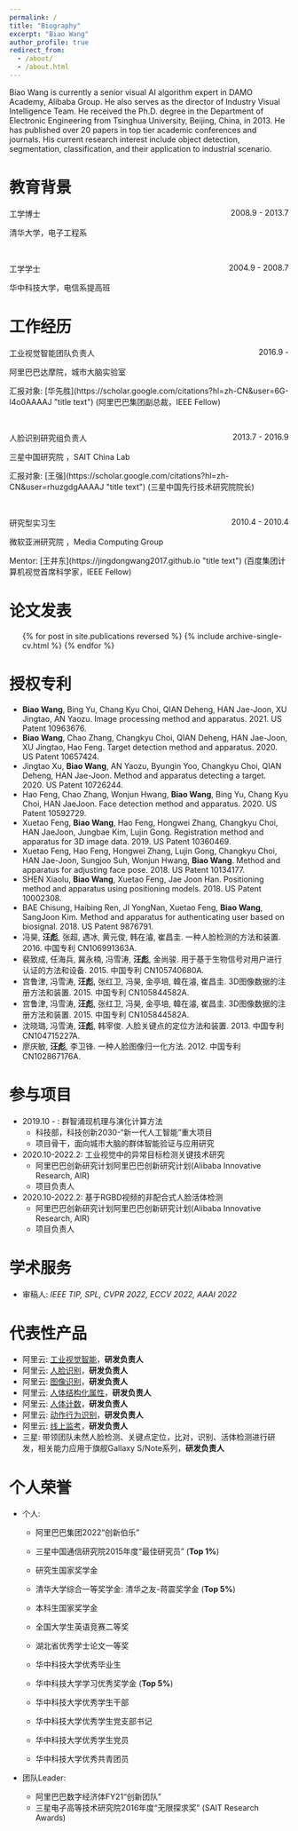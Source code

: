 ```yaml
---
permalink: /
title: "Biography"
excerpt: "Biao Wang"
author_profile: true
redirect_from: 
  - /about/
  - /about.html
---
```


Biao Wang is currently a senior visual AI algorithm expert in DAMO Academy, Alibaba Group. He also serves as the director of Industry Visual Intelligence Team. He received the Ph.D. degree in the Department of Electronic Engineering from Tsinghua University, Beijing, China, in 2013. He has published over 20 papers in top tier academic conferences and journals. His current research interest include object detection, segmentation, classification, and their application to industrial scenario.

教育背景
======

<p style="text-align:left;">
    工学博士
    <span style="float:right;">
        2008.9 - 2013.7
    </span>
</p>
<p align="left">清华大学，电子工程系</p>

<br>

<p style="text-align:left;">
    工学学士
    <span style="float:right;">
        2004.9 - 2008.7
    </span>
</p>
<p align="left">华中科技大学，电信系提高班</p>

工作经历
======
<p style="text-align:left;">
    工业视觉智能团队负责人
    <span style="float:right;">
        2016.9 - 
    </span>
</p>
<p align="left">阿里巴巴达摩院，城市大脑实验室</p>
<p align="left">汇报对象: [华先胜](https://scholar.google.com/citations?hl=zh-CN&user=6G-l4o0AAAAJ "title text") (阿里巴巴集团副总裁，IEEE Fellow) </p>

<br>

<p style="text-align:left;">
    人脸识别研究组负责人
    <span style="float:right;">
        2013.7 - 2016.9 
    </span>
</p>
<p align="left">三星中国研究院 ，SAIT China Lab</p>
<p align="left">汇报对象: [王强](https://scholar.google.com/citations?hl=zh-CN&user=rhuzgdgAAAAJ "title text") (三星中国先行技术研究院院长) </p>

<br>

<p style="text-align:left;">
    研究型实习生
    <span style="float:right;">
        2010.4 - 2010.4 
    </span>
</p>
<p align="left">微软亚洲研究院 ，Media Computing Group</p>
<p align="left">Mentor: [王井东](https://jingdongwang2017.github.io "title text") (百度集团计算机视觉首席科学家，IEEE Fellow) </p>

论文发表
======
  <ul>{% for post in site.publications reversed %}
    {% include archive-single-cv.html %}
  {% endfor %}</ul>

授权专利
======
* **Biao Wang**, Bing Yu, Chang Kyu Choi, QIAN Deheng, HAN Jae-Joon, XU Jingtao, AN Yaozu. Image processing method and apparatus. 2021. US Patent 10963676.
* **Biao Wang**, Chao Zhang, Changkyu Choi, QIAN Deheng, HAN Jae-Joon, XU Jingtao, Hao Feng. Target detection method and apparatus. 2020. US Patent 10657424.
* Jingtao Xu, **Biao Wang**, AN Yaozu, Byungin Yoo, Changkyu Choi, QIAN Deheng, HAN Jae-Joon. Method and apparatus detecting a target. 2020. US Patent 10726244.
* Hao Feng, Chao Zhang, Wonjun Hwang, **Biao Wang**, Bing Yu, Chang Kyu Choi, HAN JaeJoon. Face detection method and apparatus. 2020. US Patent 10592729.
* Xuetao Feng, **Biao Wang**, Hao Feng, Hongwei Zhang, Changkyu Choi, HAN JaeJoon, Jungbae Kim, Lujin Gong. Registration method and apparatus for 3D image data. 2019. US Patent 10360469.
* Xuetao Feng, Hao Feng, Hongwei Zhang, Lujin Gong, Changkyu Choi, HAN Jae-Joon, Sungjoo Suh, Wonjun Hwang, **Biao Wang**. Method and apparatus for adjusting face pose. 2018. US Patent 10134177.
* SHEN Xiaolu, **Biao Wang**, Xuetao Feng, Jae Joon Han. Positioning method and apparatus using positioning models. 2018. US Patent 10002308.
* BAE Chisung, Haibing Ren, JI YongNan, Xuetao Feng, **Biao Wang**, SangJoon Kim. Method and apparatus for authenticating user based on biosignal. 2018. US Patent 9876791.
* 冯昊, **汪彪**, 张超, 遇冰, 黄元俊, 韩在濬, 崔昌圭. 一种人脸检测的方法和装置. 2016. 中国专利 CN106991363A.
* 裴致成, 任海兵, 冀永楠, 冯雪涛, **汪彪**, 金尚骏. 用于基于生物信号对用户进行认证的方法和设备. 2015. 中国专利 CN105740680A.
* 宫鲁津, 冯雪涛, **汪彪**, 张红卫, 冯昊, 金亭培, 韓在濬, 崔昌圭. 3D图像数据的注册方法和装置. 2015. 中国专利 CN105844582A.
* 宫鲁津, 冯雪涛, **汪彪**, 张红卫, 冯昊, 金亭培, 韓在濬, 崔昌圭. 3D图像数据的注册方法和装置. 2015. 中国专利 CN105844582A.
* 沈晓璐, 冯雪涛, **汪彪**, 韩宰俊. 人脸关键点的定位方法和装置. 2013. 中国专利 CN104715227A.
* 廖庆敏, **汪彪**, 李卫锋. 一种人脸图像归一化方法. 2012. 中国专利 CN102867176A.

参与项目
======
* 2019.10 -  : 群智涌现机理与演化计算方法
  * 科技部，科技创新2030-“新一代人工智能”重大项目
  * 项目骨干，面向城市大脑的群体智能验证与应用研究
* 2020.10-2022.2: 工业视觉中的异常目标检测关键技术研究
  * 阿里巴巴创新研究计划阿里巴巴创新研究计划(Alibaba Innovative Research, AIR)
  * 项目负责人
* 2020.10-2022.2: 基于RGBD视频的非配合式人脸活体检测
  * 阿里巴巴创新研究计划阿里巴巴创新研究计划(Alibaba Innovative Research, AIR)
  * 项目负责人

学术服务
======
* 审稿人: *IEEE TIP, SPL, CVPR 2022, ECCV 2022, AAAI 2022*

代表性产品
======
* 阿里云: [工业视觉智能](https://www.aliyun.com/product/indvi?spm=5176.21213303.8115314850.1.3f6653c90cVPbu&scm=20140722.S_card@@卡片@@1615._.ID_card@@卡片@@1615-RL_工业视觉智能-OR_ser-V_2-P0_0 "title text")，**研发负责人**
* 阿里云: [人脸识别](https://ai.aliyun.com/face?spm=5176.21213303.J_6704733920.7.df6253c9BzavbK&scm=20140722.S_product%40%40云产品%40%4082230._.ID_product%40%40云产品%40%4082230-RL_人脸识别-LOC_main-OR_ser-V_2-P0_0 "title text")，**研发负责人**
* 阿里云: [图像识别](https://ai.aliyun.com/image?spm=5176.21213303.1141443.1.765253c9cagMF0&scm=20140722.S_card@@卡片@@567._.ID_card@@卡片@@567-RL_图像识别-OR_ser-V_2-P0_0 "title text")，**研发负责人**
* 阿里云: [人体结构化属性](https://vision.aliyun.com/experience/detail?spm=5176.14020179.J_7524944390.144.66cd28d0LjE4CN&tagName=facebody&children=PedestrianDetectAttribute "title text")，**研发负责人**
* 阿里云: [人体计数](https://vision.aliyun.com/experience/detail?spm=5176.14020179.J_7524944390.152.66cd28d0LjE4CN&tagName=facebody&children=DetectBodyCount "title text")，**研发负责人**
* 阿里云: [动作行为识别](https://vision.aliyun.com/experience/detail?spm=5176.14020179.J_7524944390.99.66cd28d0LjE4CN&tagName=facebody&children=RecognizeAction "title text")，**研发负责人**
* 阿里云: [线上监考](https://vision.aliyun.com/experience/detail?spm=5176.14020179.J_7524944390.145.66cd28d0LjE4CN&tagName=facebody&children=MonitorExamination "title text")，**研发负责人**
* 三星: 带领团队未然人脸检测、关键点定位，比对，识别、活体检测进行研发，相关能力应用于旗舰Gallaxy S/Note系列，**研发负责人**

个人荣誉
======
* 个人: 
  * 阿里巴巴集团2022“创新伯乐” 
  * 三星中国通信研究院2015年度“最佳研究员” (**Top 1%**)
  
  * 研究生国家奖学金
  * 清华大学综合一等奖学金: 清华之友-蒋震奖学金 (**Top 5%**)
  
  * 本科生国家奖学金
  * 全国大学生英语竞赛二等奖
  * 湖北省优秀学士论文一等奖
  * 华中科技大学优秀毕业生
  * 华中科技大学学习优秀奖学金 (**Top 5%**)
  * 华中科技大学优秀学生干部
  * 华中科技大学优秀学生党支部书记
  * 华中科技大学优秀学生党员
  * 华中科技大学优秀共青团员

* 团队Leader:
  * 阿里巴巴数字经济体FY21“创新团队”
  * 三星电子高等技术研究院2016年度“无限探求奖” (SAIT Research Awards)


